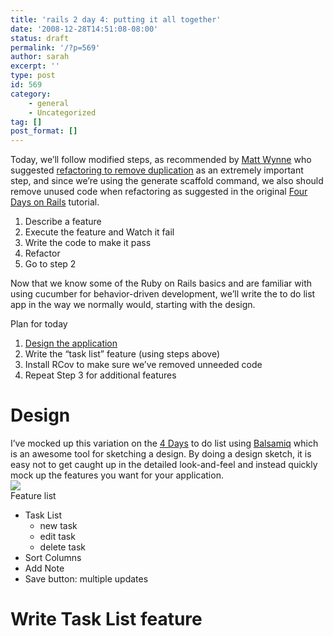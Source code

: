 ```yaml
---
title: 'rails 2 day 4: putting it all together'
date: '2008-12-28T14:51:08-08:00'
status: draft
permalink: '/?p=569'
author: sarah
excerpt: ''
type: post
id: 569
category:
    - general
    - Uncategorized
tag: []
post_format: []
---
```

Today, we’ll follow modified steps, as recommended by [Matt Wynne](http://blog.mattwynne.net/) who suggested [refactoring to remove duplication](http://www.ruby-forum.com/topic/174015#762387) as an extremely important step, and since we’re using the generate scaffold command, we also should remove unused code when refactoring as suggested in the original [Four Days on Rails](http://rails.homelinux.org/) tutorial.

1. Describe a feature
2. Execute the feature and Watch it fail
3. Write the code to make it pass
4. Refactor
5. Go to step 2

Now that we know some of the Ruby on Rails basics and are familiar with using cucumber for behavior-driven development, we’ll write the to do list app in the way we normally would, starting with the design.

Plan for today

1. [Design the application](#design)
2. Write the “task list” feature (using steps above)
3. Install RCov to make sure we’ve removed unneeded code
4. Repeat Step 3 for additional features

<a></a>

Design
======

  
I’ve mocked up this variation on the [4 Days](http://rails.homelinux.org/) to do list using [Balsamiq](http://www.balsamiq.com/) which is an awesome tool for sketching a design. By doing a design sketch, it is easy not to get caught up in the detailed look-and-feel and instead quickly mock up the features you want for your application.  
![](http://farm4.static.flickr.com/3235/3143993223_865dc7a511_o.png)  
Feature list

- Task List 
  - new task
  - edit task
  - delete task
- Sort Columns
- Add Note
- Save button: multiple updates

<a name="tasklist"></a>

Write Task List feature
=======================